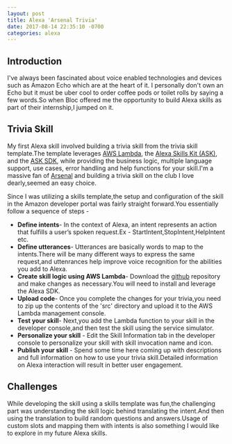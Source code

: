 ```yaml
---
layout: post
title: Alexa 'Arsenal Trivia'
date: 2017-08-14 22:35:10 -0700
categories: alexa
---
```


## Introduction
I've always been fascinated about voice enabled technologies and devices such as Amazon Echo which are at the heart of it. I personally don't own an Echo but it must be uber cool to order coffee pods or toilet rolls by saying a few words.So when Bloc offered me the opportunity to build Alexa skills as part of their internship,I jumped on it.

## Trivia Skill
My first Alexa skill involved building a trivia skill from the trivia skill template.The template leverages [AWS Lambda](https://aws.amazon.com/lambda "AWSLambda"), the [Alexa Skills Kit (ASK)](https://developer.amazon.com/alexa-skills-kit "ASK"), and the [ASK SDK](https://developer.amazon.com/blogs/post/Tx213D2XQIYH864/Announcing-the-Alexa-Skills-Kit-for-Node-js "ASK SDK"), while providing the business logic, multiple language support, use cases, error handling and help functions for your skill.I'm a massive fan of [Arsenal](https://en.wikipedia.org/wiki/Arsenal_F.C. "Arsenal") and building a trivia skill on the club I love dearly,seemed an easy choice.

Since I was utilizing a skills template,the setup and configuration of the skill in the Amazon developer portal was fairly straight forward.You essentially follow a sequence of steps -

- **Define intents**- In the context of Alexa, an intent represents an action that fulfills a user’s spoken request.Ex - StartIntent,StopIntent,HelpIntent etc.
- **Define utterances**- Utterances are basically words to map to the intents.There will be many different ways to express the same request,and uttenrances help improve voice recognition for the abilities you add to Alexa.
- **Create skill logic using AWS Lambda**- Download the [github](https://github.com/alexa/skill-sample-nodejs-trivia) repository and make changes as necessary.You will need to install and leverage the Alexa SDK.
- **Upload code**- Once you complete the changes for your trivia,you need to zip up the contents of the 'src' directory and upload it to the AWS Lambda management console.
- **Test your skill**- Next,you add the Lambda function to your skill in the developer console,and then test the skill using the service simulator.
- **Personalize your skill** - Edit the Skill Information tab in the developer console to personalize your skill with skill invocation name and icon.
- **Publish your skill** - Spend some time here coming up with descriptions and full information on how to use your trivia skill.Detailed information on Alexa interaction will result in better user engagement.

## Challenges
While developing the skill using a skills template was fun,the challenging part was understanding the skill logic behind translating the intent.And then using the translation to build random questions and answers.Usage of custom slots and mapping them with intents is also something I would like to explore in my future Alexa skills.